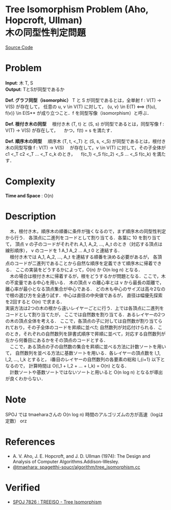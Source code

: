 Tree Isomorphism Problem (Aho, Hopcroft, Ullman)  
木の同型性判定問題  
========================================
[Source Code](tree_isomorphism.cc)

# Problem
**Input**: 木 T, S  
**Output**: TとSが同型であるか  

**Def. グラフ同型（isomorphic）**
T と S が同型であるとは，全単射 f : V(T) -> V(S) が存在して， 任意の u, v \in V(T) に対して，
{u, v} \in E(T) <==> {f(u), f(v)} \in E(S**
が成り立つこと．f を同型写像（isomorphism）と呼ぶ．

**Def. 根付き木の同型**
　根付き木 (T, t) と (S, s) が同型であるとは，同型写像 f : V(T) -> V(S) が存在して，
　かつ，f(t) = s を満たす．

**Def. 順序木の同型**
　順序木 (T, t, <_T) と (S, s, <_S) が同型であるとは，根付き木の同型写像 f : V(T) -> V(S)
　が存在して，v \in V(T) に対して，その子全体が c1 <_T c2 <_T ... <_T c_k のとき，
　f(c_1) <_S f(c_2) <_S ... <_S f(c_k) を満たす．

# Complexity
**Time and Space** : O(n)

# Description
　木，根付き木，順序木の順番に条件が強くなるので，まず順序木の同型性判定から行う．
各頂点に二進列をコードとして割り当てる．各葉に 10 を割り当てて，
頂点 v の子のコードがそれぞれ A_1, A_2, ..., A_t のとき（対応する頂点は線形順序），
v のコードを 1 A_1 A_2 ... A_t 0 と連結する．   
　根付き木では A_1, A_2, ..., A_t を連結する順番を決める必要があるが，
各頂点のコードが二進列であることから自然な順序を定義できて順序木に帰着できる．
ここの実装をどうするかによって，O(n) か O(n log n) となる．  
　木の場合は根付き木に帰着するが，根をどうするかが問題となる．ここで，木の不変量である中心を用いる．
木の頂点 v の離心率とは v から最長の距離で，離心率が最小となる頂点集合が中心である．
どの木も中心のサイズは高々2なので根の選び方を全通り試す．中心は直径の中央値であるが，
直径は幅優先探索を2回すると O(n) で求まる．  
実装方法は2つの木の根から遠いレイヤーごとに行う．上では各頂点に二進列をコードとして割り当てたが，
ここでは自然数を割り当てる．あるレイヤーの2つの木の頂点全体を考える．
ここで，各頂点の子に対しては自然数が割り当てられており，その子全体のコードを昇順に並べた
自然数列が対応付けられる．このとき，それぞれの自然数列を辞書式順序で昇順に並べて，対応する自然数列が
左から何番目にあるかをその頂点のコードとする．  
　ここで，ある頂点の子の自然数の集合を昇順に並べる方法に計数ソートを用いて，
自然数列を並べる方法に基数ソートを用いる．各レイヤーの頂点数を l_1, l_2, ..., l_k とすると，
i番目のレイヤーの自然数列の各要素の総和 l_{i+1} 以下となるので，
計算時間は O(l_1 + l_2 + ... + l_k) = O(n) となる．  
　計数ソートや基数ソートではないソートと用いると O(n log n) となるが導出が良くわからない．

# Note
SPOJ では tmaeharaさんの O(n log n) 時間のアルゴリズムの方が高速（logは定数） orz

# References
- A. V. Aho, J. E. Hopcroft, and J. D. Ullman (1974):
The Design and Analysis of Computer Algorithms.Addison-Wesley.
- [@tmaehara: spagetthi-soucr/algorithm/tree_isomorphism.cc](https://github.com/spaghetti-source/algorithm/blob/master/graph/tree_isomorphism.cc)

# Verified
- [SPOJ 7826 : TREEISO - Tree Isomorphism](https://www.spoj.com/problems/TREEISO/)

